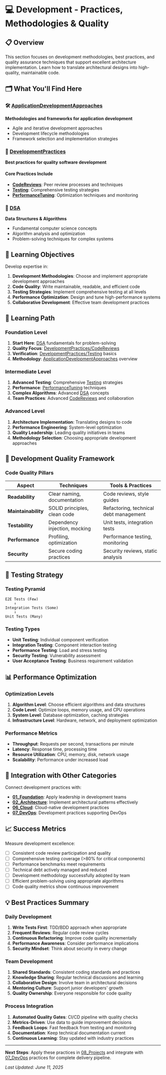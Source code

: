 # 💻 Development - Practices, Methodologies & Quality

## 📋 Overview

This section focuses on development methodologies, best practices, and quality assurance techniques that support excellent architecture implementation. Learn how to translate architectural designs into high-quality, maintainable code.

## 🗂️ What You'll Find Here

### 🛠️ [ApplicationDevelopmentApproaches](./ApplicationDevelopmentApproaches/)

**Methodologies and frameworks for application development**

- Agile and iterative development approaches
- Development lifecycle methodologies
- Framework selection and implementation strategies

### 🎯 [DevelopmentPractices](./DevelopmentPractices/)

**Best practices for quality software development**

#### Core Practices Include

- **[CodeReviews](./DevelopmentPractices/CodeReviews/)**: Peer review processes and techniques
- **[Testing](./DevelopmentPractices/Testing/)**: Comprehensive testing strategies
- **[PerformanceTuning](./DevelopmentPractices/PerformanceTuning/)**: Optimization techniques and monitoring

### 🧮 [DSA](./DSA/)

**Data Structures & Algorithms**

- Fundamental computer science concepts
- Algorithm analysis and optimization
- Problem-solving techniques for complex systems

## 🎯 Learning Objectives

Develop expertise in:

1. **Development Methodologies**: Choose and implement appropriate development approaches
2. **Code Quality**: Write maintainable, readable, and efficient code
3. **Testing Strategies**: Implement comprehensive testing at all levels
4. **Performance Optimization**: Design and tune high-performance systems
5. **Collaborative Development**: Effective team development practices

## 🚀 Learning Path

### **Foundation Level**

1. **Start Here**: [DSA](./DSA/) fundamentals for problem-solving
2. **Quality Focus**: [DevelopmentPractices/CodeReviews](./DevelopmentPractices/CodeReviews/)
3. **Verification**: [DevelopmentPractices/Testing](./DevelopmentPractices/Testing/) basics
4. **Methodology**: [ApplicationDevelopmentApproaches](./ApplicationDevelopmentApproaches/) overview

### **Intermediate Level**

1. **Advanced Testing**: Comprehensive [Testing](./DevelopmentPractices/Testing/) strategies
2. **Performance**: [PerformanceTuning](./DevelopmentPractices/PerformanceTuning/) techniques
3. **Complex Algorithms**: Advanced [DSA](./DSA/) concepts
4. **Team Practices**: Advanced [CodeReviews](./DevelopmentPractices/CodeReviews/) and collaboration

### **Advanced Level**

1. **Architecture Implementation**: Translating designs to code
2. **Performance Engineering**: System-level optimization
3. **Quality Leadership**: Leading quality initiatives in teams
4. **Methodology Selection**: Choosing appropriate development approaches

## 🔧 Development Quality Framework

### **Code Quality Pillars**

| Aspect              | Techniques                    | Tools & Practices                      |
| ------------------- | ----------------------------- | -------------------------------------- |
| **Readability**     | Clear naming, documentation   | Code reviews, style guides             |
| **Maintainability** | SOLID principles, clean code  | Refactoring, technical debt management |
| **Testability**     | Dependency injection, mocking | Unit tests, integration tests          |
| **Performance**     | Profiling, optimization       | Performance testing, monitoring        |
| **Security**        | Secure coding practices       | Security reviews, static analysis      |

## 🧪 Testing Strategy

### **Testing Pyramid**

```text
E2E Tests (Few)
    ↑
Integration Tests (Some)
    ↑
Unit Tests (Many)
```

### **Testing Types**

- **Unit Testing**: Individual component verification
- **Integration Testing**: Component interaction testing
- **Performance Testing**: Load and stress testing
- **Security Testing**: Vulnerability assessment
- **User Acceptance Testing**: Business requirement validation

## 📊 Performance Optimization

### **Optimization Levels**

1. **Algorithm Level**: Choose efficient algorithms and data structures
2. **Code Level**: Optimize loops, memory usage, and CPU operations
3. **System Level**: Database optimization, caching strategies
4. **Infrastructure Level**: Hardware, network, and deployment optimization

### **Performance Metrics**

- **Throughput**: Requests per second, transactions per minute
- **Latency**: Response time, processing time
- **Resource Utilization**: CPU, memory, disk, network usage
- **Scalability**: Performance under increased load

## 🔗 Integration with Other Categories

Connect development practices with:

- **[01_Foundation](../01_Foundation/)**: Apply leadership in development teams
- **[02_Architecture](../02_Architecture/)**: Implement architectural patterns effectively
- **[06_Cloud](../06_Cloud/)**: Cloud-native development practices
- **[07_DevOps](../07_DevOps/)**: Development practices supporting DevOps

## 📈 Success Metrics

Measure development excellence:

- [ ] Consistent code review participation and quality
- [ ] Comprehensive testing coverage (>80% for critical components)
- [ ] Performance benchmarks meet requirements
- [ ] Technical debt actively managed and reduced
- [ ] Development methodology successfully adopted by team
- [ ] Efficient problem-solving using appropriate algorithms
- [ ] Code quality metrics show continuous improvement

## 💡 Best Practices Summary

### **Daily Development**

1. **Write Tests First**: TDD/BDD approach when appropriate
2. **Frequent Reviews**: Regular code review cycles
3. **Continuous Refactoring**: Improve code quality incrementally
4. **Performance Awareness**: Consider performance implications
5. **Security Mindset**: Think about security in every change

### **Team Development**

1. **Shared Standards**: Consistent coding standards and practices
2. **Knowledge Sharing**: Regular technical discussions and learning
3. **Collaborative Design**: Involve team in architectural decisions
4. **Mentoring Culture**: Support junior developers' growth
5. **Quality Ownership**: Everyone responsible for code quality

### **Process Integration**

1. **Automated Quality Gates**: CI/CD pipeline with quality checks
2. **Metrics-Driven**: Use data to guide improvement decisions
3. **Feedback Loops**: Fast feedback from testing and monitoring
4. **Documentation**: Keep technical documentation current
5. **Continuous Learning**: Stay updated with industry practices

---

**Next Steps**: Apply these practices in [08_Projects](../08_Projects/) and integrate with [07_DevOps](../07_DevOps/) practices for complete delivery pipeline.

_Last Updated: June 11, 2025_
